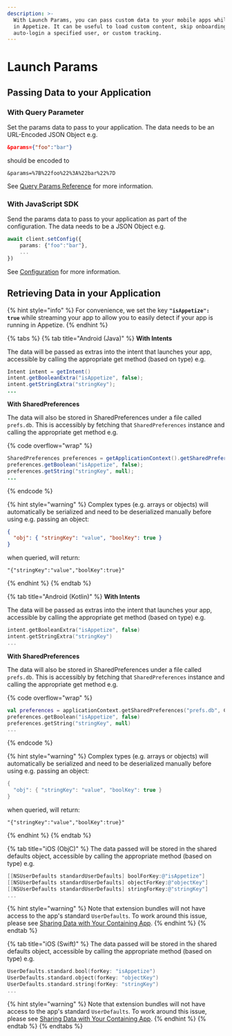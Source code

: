 ```yaml
---
description: >-
  With Launch Params, you can pass custom data to your mobile apps while running
  in Appetize. It can be useful to load custom content, skip onboarding,
  auto-login a specified user, or custom tracking.
---
```


# Launch Params

## Passing Data to your Application

### With Query Parameter

Set the params data to pass to your application. The data needs to be an URL-Encoded JSON Object e.g.

```json
&params={"foo":"bar"}
```

should be encoded to

```url
&params=%7B%22foo%22%3A%22bar%22%7D
```

See [Query Params Reference](../platform/query-params-reference.md#params) for more information.

### With JavaScript SDK

Send the params data to pass to your application as part of the configuration. The data needs to be a JSON Object e.g.

```typescript
await client.setConfig({
    params: {"foo":"bar"},
    ...
})
```

See [Configuration](../javascript-sdk/configuration.md#params) for more information.

## Retrieving Data in your Application

{% hint style="info" %}
For convenience, we set the key **`"isAppetize": true`** while streaming your app to allow you to easily detect if your app is running in Appetize.
{% endhint %}

{% tabs %}
{% tab title="Android (Java)" %}
**With Intents**

The data will be passed as extras into the intent that launches your app, accessible by calling the appropriate get method (based on type) e.g.

```java
Intent intent = getIntent()
intent.getBooleanExtra("isAppetize", false);
intent.getStringExtra("stringKey");
...
```

**With SharedPreferences**

The data will also be stored in SharedPreferences under a file called `prefs.db`. This is accessibly by fetching that `SharedPreferences` instance and calling the appropriate get method e.g.

{% code overflow="wrap" %}
```java
SharedPreferences preferences = getApplicationContext().getSharedPreferences("prefs.db", Context.MODE_PRIVATE);
preferences.getBoolean("isAppetize", false);
preferences.getString("stringKey", null);
...
```
{% endcode %}

{% hint style="warning" %}
Complex types (e.g. arrays or objects) will automatically be serialized and need to be deserialized manually before using e.g. passing an object:

```json
{
  "obj": { "stringKey": "value", "boolKey": true }
}
```

when queried, will return:

```
"{"stringKey":"value","boolKey":true}"
```
{% endhint %}
{% endtab %}

{% tab title="Android (Kotlin)" %}
**With Intents**

The data will be passed as extras into the intent that launches your app, accessible by calling the appropriate get method (based on type) e.g.

```kotlin
intent.getBooleanExtra("isAppetize", false)
intent.getStringExtra("stringKey")
...
```

**With SharedPreferences**

The data will also be stored in SharedPreferences under a file called `prefs.db`. This is accessibly by fetching that `SharedPreferences` instance and calling the appropriate get method e.g.

{% code overflow="wrap" %}
```kotlin
val preferences = applicationContext.getSharedPreferences("prefs.db", Context.MODE_PRIVATE);
preferences.getBoolean("isAppetize", false)
preferences.getString("stringKey", null)
...
```
{% endcode %}

{% hint style="warning" %}
Complex types (e.g. arrays or objects) will automatically be serialized and need to be deserialized manually before using e.g. passing an object:

```kotlin
{
  "obj": { "stringKey": "value", "boolKey": true }
}
```

when queried, will return:

```
"{"stringKey":"value","boolKey":true}"
```
{% endhint %}
{% endtab %}

{% tab title="iOS (ObjC)" %}
The data passed will be stored in the shared defaults object, accessible by calling the appropriate method (based on type) e.g.

```objectivec
[[NSUserDefaults standardUserDefaults] boolForKey:@"isAppetize"]
[[NSUserDefaults standardUserDefaults] objectForKey:@"objectKey"]
[[NSUserDefaults standardUserDefaults] stringForKey:@"stringKey"]
...
```

{% hint style="warning" %}
Note that extension bundles will not have access to the app's standard `UserDefaults`. To work around this issue, please see [Sharing Data with Your Containing App](https://developer.apple.com/library/archive/documentation/General/Conceptual/ExtensibilityPG/ExtensionScenarios.html#//apple\_ref/doc/uid/TP40014214-CH21-SW1).
{% endhint %}
{% endtab %}

{% tab title="iOS (Swift)" %}
The data passed will be stored in the shared defaults object, accessible by calling the appropriate method (based on type) e.g.

```swift
UserDefaults.standard.bool(forKey: "isAppetize")
UserDefaults.standard.object(forKey: "objectKey")
UserDefaults.standard.string(forKey: "stringKey")
...
```

{% hint style="warning" %}
Note that extension bundles will not have access to the app's standard `UserDefaults`. To work around this issue, please see [Sharing Data with Your Containing App](https://developer.apple.com/library/archive/documentation/General/Conceptual/ExtensibilityPG/ExtensionScenarios.html#//apple\_ref/doc/uid/TP40014214-CH21-SW1).
{% endhint %}
{% endtab %}
{% endtabs %}
